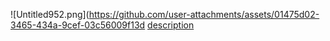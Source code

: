 ![Untitled952.png](https://github.com/user-attachments/assets/01475d02-3465-434a-9cef-03c56009f13d
[description](relative/path/to/image.jpg)
